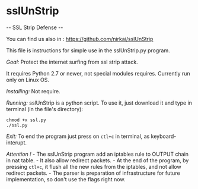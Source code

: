 # sslUnStrip
-- SSL Strip Defense --

You can find us also in :
https://github.com/nirkai/sslUnStrip

This file is instructions for simple use in the sslUnStrip.py program.

_Goal:_ Protect the internet surfing from ssl strip attack.

It requires Python 2.7 or newer, not special modules requires.
Currently run only on Linux OS.

_Installing:_
	Not require.

_Running:_
	sslUnStrip is a python script.
	To use it, just download it and type in terminal (in the file's directory):

	chmod +x ssl.py
	./ssl.py

_Exit:_
	To end the program just press on `ctl+c` in terminal, as keyboard-interupt.

_Attention !_
	-	The sslUnStrip program add an iptables rule to OUTPUT chain in nat table.
	-	It also allow redirect packets.
	-	At the end of the program, by pressing `ctl+c`, it flush all the new rules from the iptables, and not allow redirect packets.
	-	The parser is preparation of infrastructure for future implementation, so don't use the flags right now. 
